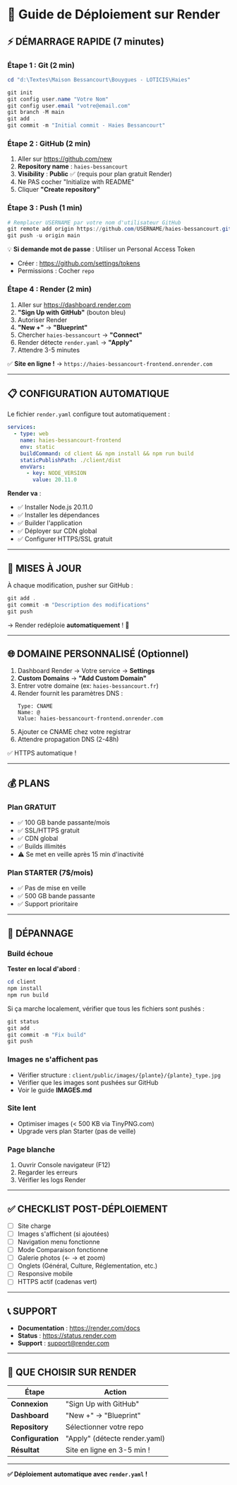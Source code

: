 # 🚀 Guide de Déploiement sur Render

## ⚡ DÉMARRAGE RAPIDE (7 minutes)

### Étape 1 : Git (2 min)

```powershell
cd "d:\Textes\Maison Bessancourt\Bouygues - LOTICIS\Haies"

git init
git config user.name "Votre Nom"
git config user.email "votre@email.com"
git branch -M main
git add .
git commit -m "Initial commit - Haies Bessancourt"
```

### Étape 2 : GitHub (2 min)

1. Aller sur https://github.com/new
2. **Repository name** : `haies-bessancourt`
3. **Visibility** : **Public** ✅ (requis pour plan gratuit Render)
4. Ne PAS cocher "Initialize with README"
5. Cliquer **"Create repository"**

### Étape 3 : Push (1 min)

```powershell
# Remplacer USERNAME par votre nom d'utilisateur GitHub
git remote add origin https://github.com/USERNAME/haies-bessancourt.git
git push -u origin main
```

💡 **Si demande mot de passe** : Utiliser un Personal Access Token
- Créer : https://github.com/settings/tokens
- Permissions : Cocher `repo`

### Étape 4 : Render (2 min)

1. Aller sur https://dashboard.render.com
2. **"Sign Up with GitHub"** (bouton bleu)
3. Autoriser Render
4. **"New +"** → **"Blueprint"**
5. Chercher `haies-bessancourt` → **"Connect"**
6. Render détecte `render.yaml` → **"Apply"**
7. Attendre 3-5 minutes

✅ **Site en ligne !** → `https://haies-bessancourt-frontend.onrender.com`

---

## 📋 CONFIGURATION AUTOMATIQUE

Le fichier `render.yaml` configure tout automatiquement :

```yaml
services:
  - type: web
    name: haies-bessancourt-frontend
    env: static
    buildCommand: cd client && npm install && npm run build
    staticPublishPath: ./client/dist
    envVars:
      - key: NODE_VERSION
        value: 20.11.0
```

**Render va** :
- ✅ Installer Node.js 20.11.0
- ✅ Installer les dépendances
- ✅ Builder l'application
- ✅ Déployer sur CDN global
- ✅ Configurer HTTPS/SSL gratuit

---

## 🔄 MISES À JOUR

À chaque modification, pusher sur GitHub :

```powershell
git add .
git commit -m "Description des modifications"
git push
```

→ Render redéploie **automatiquement** ! 🚀

---

## 🌐 DOMAINE PERSONNALISÉ (Optionnel)

1. Dashboard Render → Votre service → **Settings**
2. **Custom Domains** → **"Add Custom Domain"**
3. Entrer votre domaine (ex: `haies-bessancourt.fr`)
4. Render fournit les paramètres DNS :
   ```
   Type: CNAME
   Name: @
   Value: haies-bessancourt-frontend.onrender.com
   ```
5. Ajouter ce CNAME chez votre registrar
6. Attendre propagation DNS (2-48h)

✅ HTTPS automatique !

---

## 💰 PLANS

### Plan GRATUIT
- ✅ 100 GB bande passante/mois
- ✅ SSL/HTTPS gratuit
- ✅ CDN global
- ✅ Builds illimités
- ⚠️ Se met en veille après 15 min d'inactivité

### Plan STARTER (7$/mois)
- ✅ Pas de mise en veille
- ✅ 500 GB bande passante
- ✅ Support prioritaire

---

## 🐛 DÉPANNAGE

### Build échoue

**Tester en local d'abord** :
```powershell
cd client
npm install
npm run build
```

Si ça marche localement, vérifier que tous les fichiers sont pushés :
```powershell
git status
git add .
git commit -m "Fix build"
git push
```

### Images ne s'affichent pas

- Vérifier structure : `client/public/images/{plante}/{plante}_type.jpg`
- Vérifier que les images sont pushées sur GitHub
- Voir le guide **IMAGES.md**

### Site lent

- Optimiser images (< 500 KB via TinyPNG.com)
- Upgrade vers plan Starter (pas de veille)

### Page blanche

1. Ouvrir Console navigateur (F12)
2. Regarder les erreurs
3. Vérifier les logs Render

---

## ✅ CHECKLIST POST-DÉPLOIEMENT

- [ ] Site charge
- [ ] Images s'affichent (si ajoutées)
- [ ] Navigation menu fonctionne
- [ ] Mode Comparaison fonctionne
- [ ] Galerie photos (← → et zoom)
- [ ] Onglets (Général, Culture, Réglementation, etc.)
- [ ] Responsive mobile
- [ ] HTTPS actif (cadenas vert)

---

## 📞 SUPPORT

- **Documentation** : https://render.com/docs
- **Status** : https://status.render.com
- **Support** : support@render.com

---

## 🎯 QUE CHOISIR SUR RENDER

| Étape | Action |
|-------|--------|
| **Connexion** | "Sign Up with GitHub" |
| **Dashboard** | "New +" → "Blueprint" |
| **Repository** | Sélectionner votre repo |
| **Configuration** | "Apply" (détecte render.yaml) |
| **Résultat** | Site en ligne en 3-5 min ! |

---

**✅ Déploiement automatique avec `render.yaml` !**
